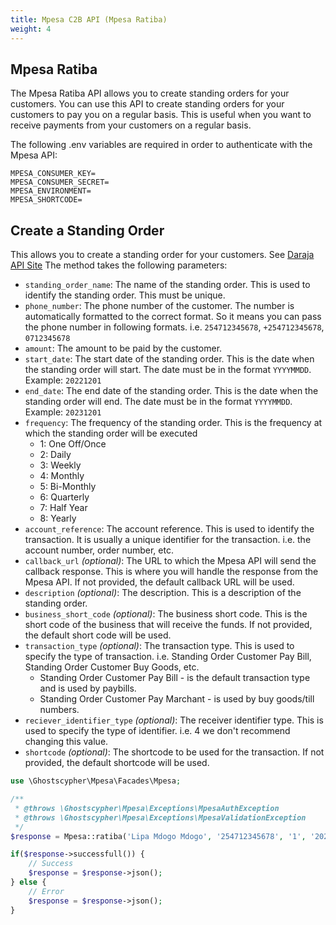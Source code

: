 ```yaml
---
title: Mpesa C2B API (Mpesa Ratiba)
weight: 4
---
```


## Mpesa Ratiba

The Mpesa Ratiba API allows you to create standing orders for your customers. You can use this API to create standing orders for your customers to pay you on a regular basis. This is useful when you want to receive payments from your customers on a regular basis.

The following .env variables are required in order to authenticate with the Mpesa API:

```dotenv
MPESA_CONSUMER_KEY=
MPESA_CONSUMER_SECRET=
MPESA_ENVIRONMENT=
MPESA_SHORTCODE=
```

## Create a Standing Order

This allows you to create a standing order for your customers. See [Daraja API Site](https://developer.safaricom.co.ke/APIs/MpesaRatiba)
The method takes the following parameters:

- `standing_order_name`: The name of the standing order. This is used to identify the standing order. This must be unique.
- `phone_number`: The phone number of the customer. The number is automatically formatted to the correct format. So it means you can pass the phone number in following formats. i.e. `254712345678`, `+254712345678`, `0712345678`
- `amount`: The amount to be paid by the customer.
- `start_date`: The start date of the standing order. This is the date when the standing order will start. The date must be in the format `YYYYMMDD`. Example: `20221201`
- `end_date`: The end date of the standing order. This is the date when the standing order will end. The date must be in the format `YYYYMMDD`. Example: `20231201`
- `frequency`: The frequency of the standing order. This is the frequency at which the standing order will be executed
  - 1: One Off/Once
  - 2: Daily
  - 3: Weekly
  - 4: Monthly
  - 5: Bi-Monthly
  - 6: Quarterly
  - 7: Half Year
  - 8: Yearly
- `account_reference`: The account reference. This is used to identify the transaction. It is usually a unique identifier for the transaction. i.e. the account number, order number, etc.
- `callback_url` *(optional)*: The URL to which the Mpesa API will send the callback response. This is where you will handle the response from the Mpesa API. If not provided, the default callback URL will be used.
- `description` *(optional)*: The description. This is a description of the standing order.
- `business_short_code` *(optional)*: The business short code. This is the short code of the business that will receive the funds. If not provided, the default short code will be used.
- `transaction_type` *(optional)*: The transaction type. This is used to specify the type of transaction. i.e. Standing Order Customer Pay Bill, Standing Order Customer Buy Goods, etc.
  - Standing Order Customer Pay Bill - is the default transaction type and is used by paybills.
  - Standing Order Customer Pay Marchant - is used by buy goods/till numbers.
- `reciever_identifier_type` *(optional)*: The receiver identifier type. This is used to specify the type of identifier. i.e. 4 we don't recommend changing this value.
- `shortcode` *(optional)*: The shortcode to be used for the transaction. If not provided, the default shortcode will be used.

```php
use \Ghostscypher\Mpesa\Facades\Mpesa;

/**
 * @throws \Ghostscypher\Mpesa\Exceptions\MpesaAuthException
 * @throws \Ghostscypher\Mpesa\Exceptions\MpesaValidationException
 */
$response = Mpesa::ratiba('Lipa Mdogo Mdogo', '254712345678', '1', '20221201', '20231201', '3', 'July Payment');

if($response->successfull()) {
    // Success
    $response = $response->json();
} else {
    // Error
    $response = $response->json();
}
```
